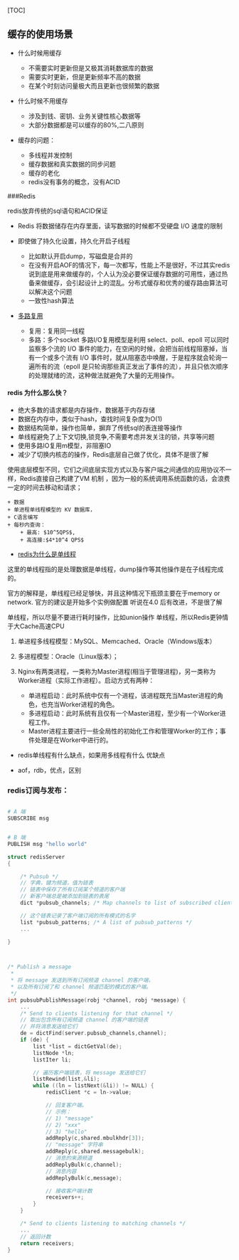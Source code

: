 [TOC]




## 缓存的使用场景



+ 什么时候用缓存
	+ 不需要实时更新但是又极其消耗数据库的数据
	+ 需要实时更新，但是更新频率不高的数据
	+ 在某个时刻访问量极大而且更新也很频繁的数据

+ 什么时候不用缓存
	+ 涉及到钱、密钥、业务关键性核心数据等
	+ 大部分数据都是可以缓存的80%,二八原则

+ 缓存的问题：
	+ 多线程并发控制
	+ 缓存数据和真实数据的同步问题
	+ 缓存的老化
	+ redis没有事务的概念，没有ACID






###Redis

redis放弃传统的sql语句和ACID保证
+ Redis 将数据储存在内存里面，读写数据的时候都不受硬盘 I/O 速度的限制
+ 即使做了持久化设置，持久化开启子线程
	+ 比如默认开启dump，写磁盘是合并的
	+ 在没有开启AOF的情况下，每一次都写，性能上不是很好，不过其实redis说到底是用来做缓存的，个人认为没必要保证缓存数据的可用性，通过热备来做缓存，会引起设计上的混乱。分布式缓存和优秀的缓存路由算法可以解决这个问题
	+ 一致性hash算法

+ [多路复用](https://www.zhihu.com/question/28594409)
	+ 复用：复用同一线程
	+ 多路：多个socket
多路I/O复用模型是利用 select、poll、epoll 可以同时监察多个流的 I/O 事件的能力，在空闲的时候，会把当前线程阻塞掉，当有一个或多个流有 I/O 事件时，就从阻塞态中唤醒，于是程序就会轮询一遍所有的流（epoll 是只轮询那些真正发出了事件的流），并且只依次顺序的处理就绪的流，这种做法就避免了大量的无用操作。



#### redis 为什么那么快？

+ 绝大多数的请求都是内存操作，数据基于内存存储
+ 数据在内存中，类似于hash，查找时间复杂度为O(1)
+ 数据结构简单，操作也简单，摒弃了传统sql的表连接等操作
+ 单线程避免了上下文切换,锁竞争,不需要考虑并发关注的锁，共享等问题
+ 使用多路IO复用m模型，非阻塞IO
+ 减少了切换内核态的操作，Redis底层自己做了优化，具体不是很了解



使用底层模型不同，它们之间底层实现方式以及与客户端之间通信的应用协议不一样，Redis直接自己构建了VM 机制 ，因为一般的系统调用系统函数的话，会浪费一定的时间去移动和请求；

	+ 数据
	+ 单进程单线程模型的 KV 数据库，
	+ C语言编写
	+ 每秒内查询：
		+ 最高: $10^5QPS$,
		+ 高连接:$4*10^4 QPS$



- [redis为什么是单线程](https://blog.csdn.net/chenyao1994/article/details/79491337)

这里的单线程指的是处理数据是单线程，dump操作等其他操作是在子线程完成的。

官方的解释是，单线程已经足够快，并且这种情况下瓶颈主要在于memory or network.
官方的建议是开始多个实例做配置
听说在4.0 后有改进，不是很了解

单线程，所以尽量不要进行耗时操作，比如union操作
单线程，所以Redis更钟情于大Cache高速CPU


1. 单进程多线程模型：MySQL、Memcached、Oracle（Windows版本）
2. 多进程模型：Oracle（Linux版本）；
3. Nginx有两类进程，一类称为Master进程(相当于管理进程)，另一类称为Worker进程（实际工作进程）。启动方式有两种：

	+ 单进程启动：此时系统中仅有一个进程，该进程既充当Master进程的角色，也充当Worker进程的角色。
	+ 多进程启动：此时系统有且仅有一个Master进程，至少有一个Worker进程工作。
	+ Master进程主要进行一些全局性的初始化工作和管理Worker的工作；事件处理是在Worker中进行的。
- redis单线程有什么缺点，如果用多线程有什么 优缺点

- aof，rdb，优点，区别




### redis订阅与发布：


```bash

# A 端
SUBSCRIBE msg


# B 端
PUBLISH msg "hello world"
```

```c
struct redisServer
{

    /* Pubsub */
    // 字典，键为频道，值为链表
    // 链表中保存了所有订阅某个频道的客户端
    // 新客户端总是被添加到链表的表尾
    dict *pubsub_channels; /* Map channels to list of subscribed clients */

    // 这个链表记录了客户端订阅的所有模式的名字
    list *pubsub_patterns; /* A list of pubsub_patterns */
    ...

}



/* Publish a message 
 *
 * 将 message 发送到所有订阅频道 channel 的客户端，
 * 以及所有订阅了和 channel 频道匹配的模式的客户端。
 */
int pubsubPublishMessage(robj *channel, robj *message) {
    ...
    /* Send to clients listening for that channel */
    // 取出包含所有订阅频道 channel 的客户端的链表
    // 并将消息发送给它们
    de = dictFind(server.pubsub_channels,channel);
    if (de) {
        list *list = dictGetVal(de);
        listNode *ln;
        listIter li;

        // 遍历客户端链表，将 message 发送给它们
        listRewind(list,&li);
        while ((ln = listNext(&li)) != NULL) {
            redisClient *c = ln->value;

            // 回复客户端。
            // 示例：
            // 1) "message"
            // 2) "xxx"
            // 3) "hello"
            addReply(c,shared.mbulkhdr[3]);
            // "message" 字符串
            addReply(c,shared.messagebulk);
            // 消息的来源频道
            addReplyBulk(c,channel);
            // 消息内容
            addReplyBulk(c,message);

            // 接收客户端计数
            receivers++;
        }
    }

    /* Send to clients listening to matching channels */
    ...
    // 返回计数
    return receivers;
}

```